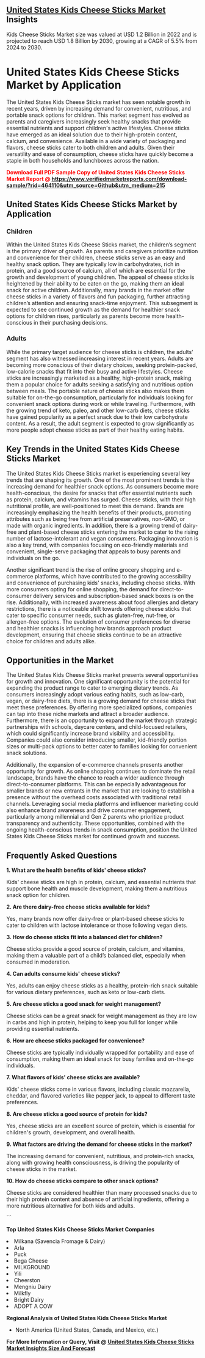 <h2><a href="https://www.verifiedmarketreports.com/download-sample/?rid=464110&amp;utm_source=Github&amp;utm_medium=215" target="_blank">United States Kids Cheese Sticks Market</a> Insights</h2><p>Kids Cheese Sticks Market size was valued at USD 1.2 Billion in 2022 and is projected to reach USD 1.8 Billion by 2030, growing at a CAGR of 5.5% from 2024 to 2030.</p><p> <h1>United States Kids Cheese Sticks Market by Application</h1> <p>The United States Kids Cheese Sticks market has seen notable growth in recent years, driven by increasing demand for convenient, nutritious, and portable snack options for children. This market segment has evolved as parents and caregivers increasingly seek healthy snacks that provide essential nutrients and support children's active lifestyles. Cheese sticks have emerged as an ideal solution due to their high-protein content, calcium, and convenience. Available in a wide variety of packaging and flavors, cheese sticks cater to both children and adults. Given their versatility and ease of consumption, cheese sticks have quickly become a staple in both households and lunchboxes across the nation. <strong><p><span class=""><span style="color: #ff0000;"><strong>Download Full PDF Sample Copy of United States Kids Cheese Sticks Market Report</strong> @ </span><a href="https://www.verifiedmarketreports.com/download-sample/?rid=464110&amp;utm_source=Github&amp;utm_medium=215" target="_blank">https://www.verifiedmarketreports.com/download-sample/?rid=464110&amp;utm_source=Github&amp;utm_medium=215</a></span></p></strong></p> <h2>United States Kids Cheese Sticks Market by Application</h2> <h3>Children</h3> <p>Within the United States Kids Cheese Sticks market, the children’s segment is the primary driver of growth. As parents and caregivers prioritize nutrition and convenience for their children, cheese sticks serve as an easy and healthy snack option. They are typically low in carbohydrates, rich in protein, and a good source of calcium, all of which are essential for the growth and development of young children. The appeal of cheese sticks is heightened by their ability to be eaten on the go, making them an ideal snack for active children. Additionally, many brands in the market offer cheese sticks in a variety of flavors and fun packaging, further attracting children’s attention and ensuring snack-time enjoyment. This subsegment is expected to see continued growth as the demand for healthier snack options for children rises, particularly as parents become more health-conscious in their purchasing decisions.</p> <h3>Adults</h3> <p>While the primary target audience for cheese sticks is children, the adults’ segment has also witnessed increasing interest in recent years. Adults are becoming more conscious of their dietary choices, seeking protein-packed, low-calorie snacks that fit into their busy and active lifestyles. Cheese sticks are increasingly marketed as a healthy, high-protein snack, making them a popular choice for adults seeking a satisfying and nutritious option between meals. The portable nature of cheese sticks also makes them suitable for on-the-go consumption, particularly for individuals looking for convenient snack options during work or while traveling. Furthermore, with the growing trend of keto, paleo, and other low-carb diets, cheese sticks have gained popularity as a perfect snack due to their low carbohydrate content. As a result, the adult segment is expected to grow significantly as more people adopt cheese sticks as part of their healthy eating habits.</p> <h2>Key Trends in the United States Kids Cheese Sticks Market</h2> <p>The United States Kids Cheese Sticks market is experiencing several key trends that are shaping its growth. One of the most prominent trends is the increasing demand for healthier snack options. As consumers become more health-conscious, the desire for snacks that offer essential nutrients such as protein, calcium, and vitamins has surged. Cheese sticks, with their high nutritional profile, are well-positioned to meet this demand. Brands are increasingly emphasizing the health benefits of their products, promoting attributes such as being free from artificial preservatives, non-GMO, or made with organic ingredients. In addition, there is a growing trend of dairy-free and plant-based cheese sticks entering the market to cater to the rising number of lactose-intolerant and vegan consumers. Packaging innovation is also a key trend, with companies focusing on eco-friendly materials and convenient, single-serve packaging that appeals to busy parents and individuals on the go.</p> <p>Another significant trend is the rise of online grocery shopping and e-commerce platforms, which have contributed to the growing accessibility and convenience of purchasing kids' snacks, including cheese sticks. With more consumers opting for online shopping, the demand for direct-to-consumer delivery services and subscription-based snack boxes is on the rise. Additionally, with increased awareness about food allergies and dietary restrictions, there is a noticeable shift towards offering cheese sticks that cater to specific consumer needs, such as gluten-free, nut-free, or allergen-free options. The evolution of consumer preferences for diverse and healthier snacks is influencing how brands approach product development, ensuring that cheese sticks continue to be an attractive choice for children and adults alike.</p> <h2>Opportunities in the Market</h2> <p>The United States Kids Cheese Sticks market presents several opportunities for growth and innovation. One significant opportunity is the potential for expanding the product range to cater to emerging dietary trends. As consumers increasingly adopt various eating habits, such as low-carb, vegan, or dairy-free diets, there is a growing demand for cheese sticks that meet these preferences. By offering more specialized options, companies can tap into these niche markets and attract a broader audience. Furthermore, there is an opportunity to expand the market through strategic partnerships with schools, daycare centers, and child-focused retailers, which could significantly increase brand visibility and accessibility. Companies could also consider introducing smaller, kid-friendly portion sizes or multi-pack options to better cater to families looking for convenient snack solutions.</p> <p>Additionally, the expansion of e-commerce channels presents another opportunity for growth. As online shopping continues to dominate the retail landscape, brands have the chance to reach a wider audience through direct-to-consumer platforms. This can be especially advantageous for smaller brands or new entrants in the market that are looking to establish a presence without the overhead costs associated with traditional retail channels. Leveraging social media platforms and influencer marketing could also enhance brand awareness and drive consumer engagement, particularly among millennial and Gen Z parents who prioritize product transparency and authenticity. These opportunities, combined with the ongoing health-conscious trends in snack consumption, position the United States Kids Cheese Sticks market for continued growth and success.</p> <h2>Frequently Asked Questions</h2> <p><strong>1. What are the health benefits of kids' cheese sticks?</strong></p> <p>Kids' cheese sticks are high in protein, calcium, and essential nutrients that support bone health and muscle development, making them a nutritious snack option for children.</p> <p><strong>2. Are there dairy-free cheese sticks available for kids?</strong></p> <p>Yes, many brands now offer dairy-free or plant-based cheese sticks to cater to children with lactose intolerance or those following vegan diets.</p> <p><strong>3. How do cheese sticks fit into a balanced diet for children?</strong></p> <p>Cheese sticks provide a good source of protein, calcium, and vitamins, making them a valuable part of a child’s balanced diet, especially when consumed in moderation.</p> <p><strong>4. Can adults consume kids' cheese sticks?</strong></p> <p>Yes, adults can enjoy cheese sticks as a healthy, protein-rich snack suitable for various dietary preferences, such as keto or low-carb diets.</p> <p><strong>5. Are cheese sticks a good snack for weight management?</strong></p> <p>Cheese sticks can be a great snack for weight management as they are low in carbs and high in protein, helping to keep you full for longer while providing essential nutrients.</p> <p><strong>6. How are cheese sticks packaged for convenience?</strong></p> <p>Cheese sticks are typically individually wrapped for portability and ease of consumption, making them an ideal snack for busy families and on-the-go individuals.</p> <p><strong>7. What flavors of kids' cheese sticks are available?</strong></p> <p>Kids' cheese sticks come in various flavors, including classic mozzarella, cheddar, and flavored varieties like pepper jack, to appeal to different taste preferences.</p> <p><strong>8. Are cheese sticks a good source of protein for kids?</strong></p> <p>Yes, cheese sticks are an excellent source of protein, which is essential for children's growth, development, and overall health.</p> <p><strong>9. What factors are driving the demand for cheese sticks in the market?</strong></p> <p>The increasing demand for convenient, nutritious, and protein-rich snacks, along with growing health consciousness, is driving the popularity of cheese sticks in the market.</p> <p><strong>10. How do cheese sticks compare to other snack options?</strong></p> <p>Cheese sticks are considered healthier than many processed snacks due to their high protein content and absence of artificial ingredients, offering a more nutritious alternative for both kids and adults.</p> ```</p><p><strong>Top United States Kids Cheese Sticks Market Companies</strong></p><div data-test-id=""><p><li>Milkana (Savencia Fromage & Dairy)</li><li> Arla</li><li> Puck</li><li> Bega Cheese</li><li> MILKGROUND</li><li> Yili</li><li> Cheerston</li><li> Mengniu Dairy</li><li> Milkfly</li><li> Bright Dairy</li><li> ADOPT A COW</li></p><div><strong>Regional Analysis of&nbsp;United States Kids Cheese Sticks Market</strong></div><ul><li dir="ltr"><p dir="ltr">North America&nbsp;(United States, Canada, and Mexico, etc.)</p></li></ul><p><strong>For More Information or Query, Visit @&nbsp;</strong><strong><a href="https://www.verifiedmarketreports.com/product/kids-cheese-sticks-market/?utm_source=Github&amp;utm_medium=215" target="_blank">United States Kids Cheese Sticks Market Insights Size And Forecast</a></strong></p></div>
